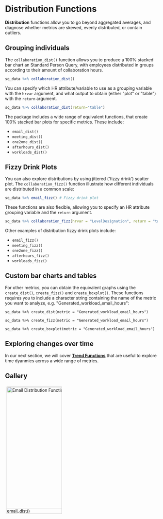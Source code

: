 # Distribution Functions

**Distribution** functions allow you to go beyond aggregated averages, and diagnose whether metrics are skewed, evenly distributed, or contain outliers. 

## Grouping individuals

The `collaboration_dist()` function allows you to produce a 100% stacked bar chart an Standard Person Query, with employees distributed in groups according to their amount of collaboration hours. 

```R
sq_data %>% collaboration_dist() 
```

You can specify which HR attribute/variable to use as a grouping variable with the `hrvar` argument, and what output to obtain (either "plot" or "table") with the `return` argument.

```R
sq_data %>% collaboration_dist(return="table") 
```
The package includes a wide range of equivalent functions, that create 100% stacked bar plots for specific metrics. These include:

- `email_dist()`
- `meeting_dist()`
- `one2one_dist()`
- `afterhours_dist()`
- `workloads_dist()`

## Fizzy Drink Plots 
You can also explore distributions by using jittered ('fizzy drink') scatter plot. The `collaboration_fizz()` function illustrate how different individuals are distributed in a common scale:

```R
sq_data %>% email_fizz() # Fizzy drink plot
```

These functions are also flexible, allowing you to specify an HR attribute grouping variable and the `return` argument.


```R
sq_data %>% collaboration_fizz(hrvar = "LevelDesignation", return = "table")
```

Other examples of distribution fizzy drink plots include:

- `email_fizz()`
- `meeting_fizz()`
- `one2one_fizz()`
- `afterhours_fizz()`
- `workloads_fizz()`

## Custom bar charts and tables

For other metrics, you can obtain the equivalent graphs using the `create_dist()`,  `create_fizz()` and `create_boxplot()`. These functions requires you to include a character string containing the name of the metric you want to analyze, e.g. "Generated_workload_email_hours":


```
sq_data %>% create_dist(metric = "Generated_workload_email_hours")

sq_data %>% create_fizz(metric = "Generated_workload_email_hours")

sq_data %>% create_boxplot(metric = "Generated_workload_email_hours")

```


##  Exploring changes over time

In our next section, we will cover [**Trend Functions**](analyst_guide_trend.html) that are useful to explore time dyanmics across a wide range of metrics.

## Gallery

<html>
<head>
<style>
div.gallery {
  margin: 5px;
  border: 1px solid #ccc;
  float: left;
  width: 180px;
}

div.gallery:hover {
  border: 1px solid #777;
}

div.gallery img {
  width: 100%;
  height: auto;
}

div.desc {
  padding: 15px;
  text-align: center;
}
</style>
</head>
<body>

<div class="gallery">
  <a target="_blank" href="https://raw.githubusercontent.com/microsoft/wpa/main/.github/gallery/email_dist.png">
    <img src="https://raw.githubusercontent.com/microsoft/wpa/main/.github/gallery/email_dist.png" alt="Email Distribution Function" width="600" height="400">
  </a>
  <div class="desc">email_dist()</div>
</div>

</body>
</html>





